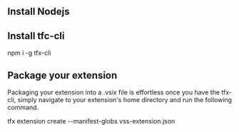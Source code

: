 ## Install Nodejs

## Install tfc-cli

npm i -g tfx-cli

## Package your extension
Packaging your extension into a .vsix file is effortless once you have the tfx-cli, simply navigate to your extension's home directory and run the following command.

tfx extension create --manifest-globs vss-extension.json
